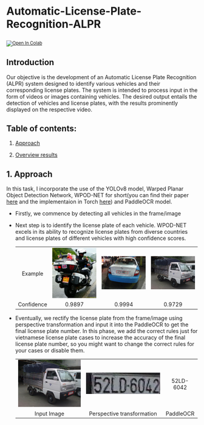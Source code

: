 # Automatic-License-Plate-Recognition-ALPR

<sub> [![Open In Colab](https://colab.research.google.com/assets/colab-badge.svg)](https://colab.research.google.com/drive/1EYOb6wNegfWFNEKebrli7mneMyn9aVgY?usp=sharing)
</sub>

## Introduction
Our objective is the development of an Automatic License Plate Recognition (ALPR) system designed to identify various vehicles and their corresponding license plates. The system is intended to process input in the form of videos or images containing vehicles. The desired output entails the detection of vehicles and license plates, with the results prominently displayed on the respective video.
  
## Table of contents:

1. [Approach](https://github.com/khoi03/Automatic-License-Plate-Recognition-ALPR#1approach)

2. [Overview results](https://github.com/khoi03/Automatic-License-Plate-Recognition-ALPR#2overview)
     

## 1. Approach
In this task, I incorporate the use of the YOLOv8 model, Warped Planar Object Detection Network, WPOD-NET for short(you can find their paper [here](https://openaccess.thecvf.com/content_ECCV_2018/papers/Sergio_Silva_License_Plate_Detection_ECCV_2018_paper.pdf) and the implementaion in Torch [here](https://github.com/Pandede/WPODNet-Pytorch)) and PaddleOCR model.
- Firstly, we commence by detecting all vehicles in the frame/image
- Next step is to identify the license plate of each vehicle. WPOD-NET excels in its ability to recognize license plates from diverse countries and license plates of different vehicles with high confidence scores.
  <table align="center">
    <tr>
        <td align="center"> Example </td>
        <td align="center"> <img src="./assets/chinese1.jpg" width="300px"></td>
        <td align="center"> <img src="./assets/korean.jpg" width="300px"></td>
        <td align="center"> <img src="./assets/truck.jpg" width="300px"></td>
    </tr> 
    <tr>
        <td align="center"> Confidence </td>
        <td align="center"> 0.9897 </td>
        <td align="center"> 0.9994 </td>
        <td align="center"> 0.9729 </td>
    </tr>
  </table>
  
- Eventually, we rectify the license plate from the frame/image using perspective transformation and input it into the PaddleOCR to get the final license plate number. In this phase, we add the correct rules just for vietnamese license plate cases to increase the accuracy of the final license plate number, so you might want to change the correct rules for your cases or disable them.
  <table align="center">
    <tr>
        <td align="center"> <img src="./assets/truck.jpg" width="300px"></td>
        <td align="center"> <img src="./assets/warped.jpg" width="300px"></td>
        <td align="center"> 52LD-6042 </td>
    </tr> 
    <tr>
        <td align="center"> Input Image </td>
        <td align="center"> Perspective transformation </td>
        <td align="center"> PaddleOCR </td>
    </tr>
</table>


